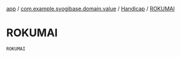 [app](../../index.md) / [com.example.syogibase.domain.value](../index.md) / [Handicap](index.md) / [ROKUMAI](./-r-o-k-u-m-a-i.md)

# ROKUMAI

`ROKUMAI`